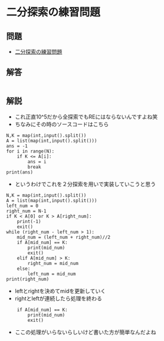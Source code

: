 #  二分探索の練習問題
## 問題
- [二分探索の練習問題](https://atcoder.jp/contests/typical-algorithm/tasks/typical_algorithm_a?lang=ja)
## 解答
```
```
## 解説
- これ正直10^5だから全探索でもREにはならないんですよね笑
- ちなみにその時のソースコードはこちら
```
N,K = map(int,input().split())
A = list(map(int,input().split()))
ans = -1
for i in range(N):
    if K <= A[i]:
        ans = i
        break
print(ans)
```
- というわけでこれを２分探索を用いで実装していこうと思う
```
N,K = map(int,input().split())
A = list(map(int,input().split()))
left_num = 0
right_num = N-1
if K < A[0] or K > A[right_num]:
    print(-1)
    exit()
while (right_num - left_num > 1):
    mid_num = (left_num + right_num)//2
    if A[mid_num] == K:
        print(mid_num)
        exit()
    elif A[mid_num] > K:
        right_num = mid_num
    else:
        left_num = mid_num
print(right_num)
```
- leftとrightを決めてmidを更新していく
- rightとleftが連続したら処理を終わる
```
    if A[mid_num] == K:
        print(mid_num)
        exit()
```
- ここの処理がいらないらしいけど書いた方が簡単なんだよね